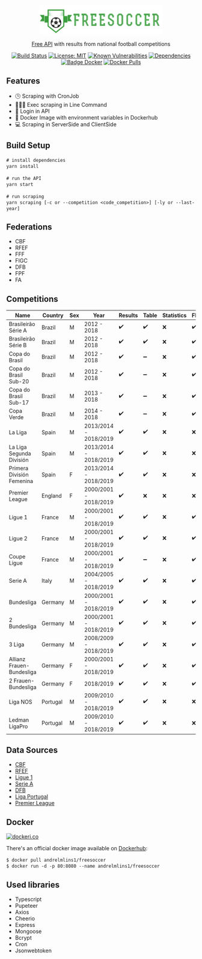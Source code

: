 <div align="center">

![FreeSoccer](https://raw.githubusercontent.com/andrelmlins/freesoccer/master/website/public/logo.png)

[Free API](https://www.apifreesoccer.com/) with results from national football competitions

[![Build Status](https://travis-ci.com/andrelmlins/freesoccer.svg?branch=master)](https://travis-ci.com/andrelmlins/freesoccer)
[![License: MIT](https://img.shields.io/badge/License-MIT-yellow.svg)](https://github.com/andrelmlins/freesoccer/blob/master/LICENSE)
[![Known Vulnerabilities](https://snyk.io/test/github/andrelmlins/freesoccer/badge.svg)](https://snyk.io/test/github/andrelmlins/freesoccer)
[![Dependencies](https://david-dm.org/andrelmlins/freesoccer.svg)](https://david-dm.org/andrelmlins/freesoccer)
[![Badge Docker](https://images.microbadger.com/badges/image/andrelmlins1/freesoccer.svg)](https://microbadger.com/images/andrelmlins1/freesoccer "Get your own image badge on microbadger.com")
[![Docker Pulls](https://img.shields.io/docker/pulls/andrelmlins1/freesoccer.svg)](https://hub.docker.com/r/andrelmlins1/freesoccer)

</div>

## Features

* 🕒 Scraping with CronJob
* 👨🏾‍💻 Exec scraping in Line Command
* 🔐 Login in API
* 🐋 Docker Image with environment variables in Dockerhub
* 💻 Scraping in ServerSide and ClientSide

## Build Setup

```
# install dependencies
yarn install

# run the API
yarn start

# run scraping 
yarn scraping [-c or --competition <code_competition>] [-ly or --last-year]
```

## Federations

- CBF
- RFEF
- FFF
- FIGC
- DFB
- FPF
- FA

## Competitions

| Name                      | Country  | Sex | Year                  | Results            | Table              | Statistics | Flags              |
| ------------------------- | -------- | --- | --------------------- | ------------------ | ------------------ | ---------- | ------------------ |
| Brasileirão Série A       | Brazil   | M   | 2012 - 2018           | ✔️ | ✔️ | ❌        | ✔️ |
| Brasileirão Série B       | Brazil   | M   | 2012 - 2018           | ✔️ | ✔️ | ❌        | ✔️ |
| Copa do Brasil            | Brazil   | M   | 2012 - 2018           | ✔️ | ➖        | ❌        | ✔️ |
| Copa do Brasil Sub-20     | Brazil   | M   | 2012 - 2018           | ✔️ | ➖        | ❌        | ✔️ |
| Copa do Brasil Sub-17     | Brazil   | M   | 2013 - 2018           | ✔️ | ➖        | ❌        | ✔️ |
| Copa Verde                | Brazil   | M   | 2014 - 2018           | ✔️ | ➖        | ❌        | ✔️ |
| La Liga                   | Spain    | M   | 2013/2014 - 2018/2019 | ✔️ | ✔️ | ❌        | ❌                |
| La Liga Segunda División  | Spain    | M   | 2013/2014 - 2018/2019 | ✔️ | ✔️ | ❌        | ❌                |
| Primera División Femenina | Spain    | F   | 2013/2014 - 2018/2019 | ✔️ | ✔️ | ❌        | ❌                |
| Premier League            | England  | F   | 2000/2001 - 2018/2019 | ✔️ | ❌                | ❌        | ❌                |
| Ligue 1                   | France   | M   | 2000/2001 - 2018/2019 | ✔️ | ✔️ | ❌        | ✔️ |
| Ligue 2                   | France   | M   | 2000/2001 - 2018/2019 | ✔️ | ✔️ | ❌        | ✔️ |
| Coupe Ligue               | France   | M   | 2000/2001 - 2018/2019 | ✔️ | ➖        | ❌        | ✔️ |
| Serie A                   | Italy    | M   | 2004/2005 - 2018/2019 | ✔️ | ✔️ | ❌        | ✔️ |
| Bundesliga                | Germany  | M   | 2000/2001 - 2018/2019 | ✔️ | ✔️ | ❌        | ✔️ |
| 2 Bundesliga              | Germany  | M   | 2000/2001 - 2018/2019 | ✔️ | ✔️ | ❌        | ✔️ |
| 3 Liga                    | Germany  | M   | 2008/2009 - 2018/2019 | ✔️ | ✔️ | ❌        | ✔️ |
| Allianz Frauen-Bundesliga | Germany  | F   | 2000/2001 - 2018/2019 | ✔️ | ✔️ | ❌        | ✔️ |
| 2 Frauen-Bundesliga       | Germany  | F   | 2018/2019             | ✔️ | ✔️ | ❌        | ✔️ |
| Liga NOS                  | Portugal | M   | 2009/2010 - 2018/2019 | ✔️ | ✔️ | ❌        | ❌                |
| Ledman LigaPro            | Portugal | M   | 2009/2010 - 2018/2019 | ✔️ | ✔️ | ❌        | ❌                |

## Data Sources

- [CBF](http://cbf.com.br/)
- [RFEF](http://www.rfef.es/)
- [Ligue 1](https://www.ligue1.com/)
- [Serie A](http://www.legaseriea.it/)
- [DFB](https://www.dfb.de/)
- [Liga Portugal](http://ligaportugal.pt/)
- [Premier League](https://www.premierleague.com/)


## Docker

[![dockeri.co](https://dockeri.co/image/andrelmlins1/freesoccer)](https://hub.docker.com/r/andrelmlins1/freesoccer)

There's an official docker image available on [Dockerhub](https://hub.docker.com/r/andrelmlins1/freesoccer):

```
$ docker pull andrelmlins1/freesoccer
$ docker run -d -p 80:8080 --name andrelmlins1/freesoccer
```

## Used libraries

* Typescript
* Pupeteer
* Axios
* Cheerio
* Express
* Mongoose
* Bcrypt
* Cron
* Jsonwebtoken
